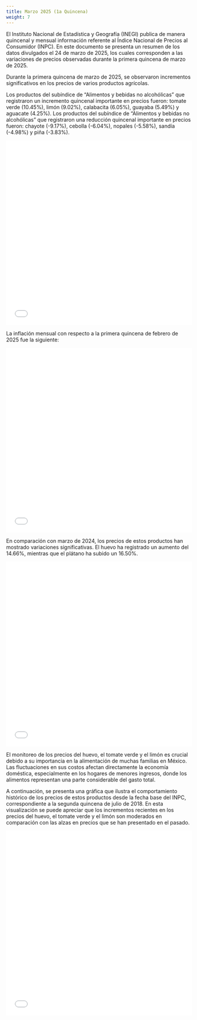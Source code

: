 ```yaml
---
title: Marzo 2025 (1a Quincena)
weight: 7
---
```


El Instituto Nacional de Estadística y Geografía (INEGI) publica de manera quincenal y mensual información referente al Índice Nacional de Precios al Consumidor (INPC). En este documento se presenta un resumen de los datos divulgados el 24 de marzo de 2025, los cuales corresponden a las variaciones de precios observadas durante la primera quincena de marzo de 2025.

Durante la primera quincena de marzo de 2025, se observaron incrementos significativos en los precios de varios productos agrícolas.

Los productos del subíndice de “Alimentos y bebidas no alcohólicas” que registraron un incremento quincenal importante en precios fueron: tomate verde (10.45%), limón (9.02%), calabacita (6.05%), guayaba (5.49%) y aguacate (4.25%). Los productos del subíndice de “Alimentos y bebidas no alcohólicas” que registraron una reducción quincenal importante en precios fueron: chayote (-9.17%), cebolla (-6.04%), nopales (-5.58%), sandía (-4.98%) y piña (-3.83%). 

<iframe src="/treemap_inpc_quincenal_mar24.html" width="100%" height="500" style="border:none;"></iframe>

La inflación mensual con respecto a la primera quincena de febrero de 2025 fue la siguiente:

<iframe src="/treemap_inpc_mensual_mar24.html" width="100%" height="500" style="border:none;"></iframe>

En comparación con marzo de 2024, los precios de estos productos han mostrado variaciones significativas. El huevo ha registrado un aumento del 14.66%, mientras que el plátano ha subido un 16.50%. 

<iframe src="/treemap_inpc_anual_mar24.html" width="100%" height="500" style="border:none;"></iframe>

El monitoreo de los precios del huevo, el tomate verde y el limón es crucial debido a su importancia en la alimentación de muchas familias en México. Las fluctuaciones en sus costos afectan directamente la economía doméstica, especialmente en los hogares de menores ingresos, donde los alimentos representan una parte considerable del gasto total.

A continuación, se presenta una gráfica que ilustra el comportamiento histórico de los precios de estos productos desde la fecha base del INPC, correspondiente a la segunda quincena de julio de 2018. En esta visualización se puede apreciar que los incrementos recientes en los precios del huevo, el tomate verde y el limón son moderados en comparación con las alzas en precios que se han presentado en el pasado.

<iframe src="/linesmar_24_2025.html" width="100%" height="500" style="border:none;"></iframe>

